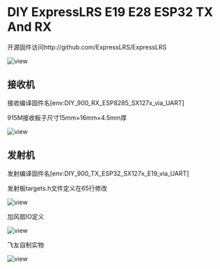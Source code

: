 # DIY ExpressLRS E19 E28 ESP32 TX And RX
开源固件访问http://github.com/ExpressLRS/ExpressLRS

![view](https://github.com/ExpressLRS/ExpressLRS-Hardware/raw/master/img/banner.png?raw=true "elrs view")

接收机
----------------------------------------------------------

接收编译固件名[env:DIY_900_RX_ESP8285_SX127x_via_UART]

915M接收板子尺寸15mm×16mm×4.5mm厚

![view](https://github.com/whqsz/ExpressLRS_E19_ESP32_TX/link/elrs915_rx.jpg?raw=true "elrs view")

发射机
----------------------------------------------------------

发射编译固件名[env:DIY_900_TX_ESP32_SX127x_E19_via_UART]

发射板targets.h文件定义在65行修改

![view](https://github.com/whqsz/ExpressLRS_E19_ESP32_TX/blob/main/link/edit1.png?raw=true "elrs view")

加风扇IO定义

![view](https://github.com/whqsz/ExpressLRS_E19_ESP32_TX/blob/main/link/edit2.png?raw=true "elrs view")

 飞友自制实物
 
![view](https://github.com/whqsz/ExpressLRS_E19_ESP32_TX/blob/main/link/flyapple.jpg "elrs view")
